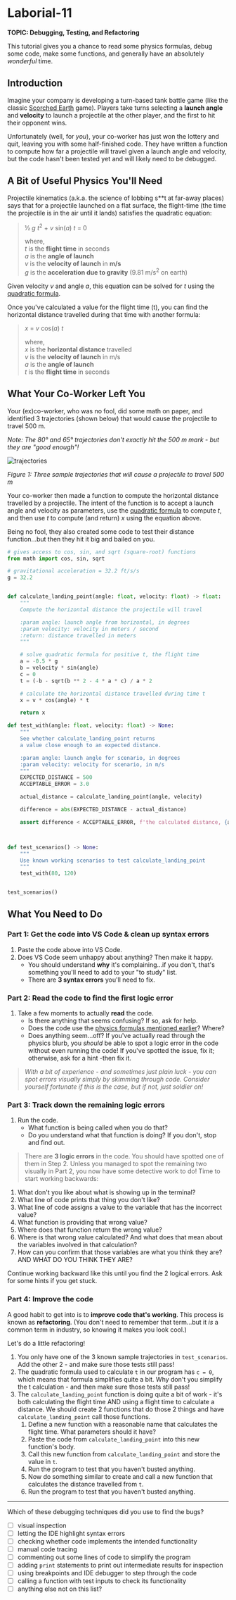 # Laborial-11

**TOPIC: Debugging, Testing, and Refactoring**

This tutorial gives you a chance to read some physics formulas, debug some code, make some functions, and generally have an absolutely _wonderful_ time.

## Introduction

Imagine your company is developing a turn-based tank battle game (like the classic [Scorched Earth](https://en.wikipedia.org/wiki/Scorched_Earth_(video_game)) game). Players take turns selecting a **launch angle** and **velocity** to launch a projectile at the other player, and the first to hit their opponent wins.

Unfortunately (well, for _you_), your co-worker has just won the lottery and quit, leaving you with some half-finished code. They have written a function to compute how far a projectile will travel given a launch angle and velocity, but the code hasn't been tested yet and will likely need to be debugged. 

## A Bit of Useful Physics You'll Need

Projectile kinematics (a.k.a. the science of lobbing s**t at far-away places) says that for a projectile launched on a flat surface, the flight-time (the time the projectile is in the air until it lands) satisfies the quadratic equation:

> ½ *g t*<sup>2</sup> + *v* sin(*a*) *t* = 0
>  
> where,  <br>
> *t* is the **flight time** in seconds <br>
> *a* is the **angle of launch**  <br>
> *v* is the **velocity of launch** in **m/s**  <br>
> *g* is the **acceleration due to gravity** (9.81 m/s<sup>2</sup> on earth) 

Given velocity *v* and angle *a*, this equation can be solved for *t* using the [quadratic formula](https://en.wikipedia.org/wiki/Quadratic_formula).

Once you've calculated a value for the flight time (t), you can find the horizontal distance travelled during that time with another formula:

> *x* = *v* cos(*a*) *t*
> 
> where,  <br>
> *x* is the **horizontal distance** travelled  <br>
> *v* is the **velocity of launch** in m/s  <br>
> *a* is the **angle of launch**  <br>
> *t* is the **flight time** in seconds

## What Your Co-Worker Left You

Your (ex)co-worker, who was no fool, did some math on paper, and identified 3 trajectories (shown below) that would cause the projectile to travel 500 m.

_Note: The 80° and 65° trajectories don't exactly hit the 500 m mark - but they are "good enough"!_

![trajectories](images/trajectories.png)

*Figure 1: Three sample trajectories that will cause a projectile to travel 500 m*

Your co-worker then made a function to compute the horizontal distance travelled by a projectile. The intent of the function is to accept a launch angle and velocity as parameters, use the [quadratic formula](https://en.wikipedia.org/wiki/Quadratic_formula) to compute *t*, and then use *t* to compute (and return) *x* using the equation above.

Being no fool, they also created some code to test their distance function...but then they hit it big and bailed on you.

```python
# gives access to cos, sin, and sqrt (square-root) functions
from math import cos, sin, sqrt  

# gravitational acceleration = 32.2 ft/s/s
g = 32.2 


def calculate_landing_point(angle: float, velocity: float) -> float:
    """
    Compute the horizontal distance the projectile will travel

    :param angle: launch angle from horizontal, in degrees
    :param velocity: velocity in meters / second
    :return: distance travelled in meters
    """

    # solve quadratic formula for positive t, the flight time
    a = -0.5 * g
    b = velocity * sin(angle)
    c = 0
    t = (-b - sqrt(b ** 2 - 4 * a * c) / a * 2

    # calculate the horizontal distance travelled during time t
    x = v * cos(angle) * t

    return x

def test_with(angle: float, velocity: float) -> None:
    """
    See whether calculate_landing_point returns
    a value close enough to an expected distance.

    :param angle: launch angle for scenario, in degrees
    :param velocity: velocity for scenario, in m/s
    """
    EXPECTED_DISTANCE = 500
    ACCEPTABLE_ERROR = 3.0

    actual_distance = calculate_landing_point(angle, velocity)

    difference = abs(EXPECTED_DISTANCE - actual_distance)

    assert difference < ACCEPTABLE_ERROR, f'the calculated distance, {actual_distance:.1f} m, is not close enough to 500 m'



def test_scenarios() -> None:
    """
    Use known working scenarios to test calculate_landing_point
    """
    test_with(80, 120)


test_scenarios()
```




## What You Need to Do

### Part 1: Get the code into VS Code & clean up syntax errors

1. Paste the code above into VS Code.
2. Does VS Code seem unhappy about anything? Then make it happy.
   - You should understand **why** it's complaining...if you don't, that's something you'll need to add to your "to study" list.
   - There are **3 syntax errors** you'll need to fix.

### Part 2: Read the code to find the first logic error

1. Take a few moments to actually **read** the code. 
    - Is there anything that seems confusing? If so, ask for help.
    - Does the code use the [physics formulas mentioned earlier](#a-bit-of-useful-physics-youll-need)? Where?
    - Does anything seem...off? If you've actually read through the physics blurb, you _should_ be able to spot a logic error in the code without even running the code! If you've spotted the issue, fix it; otherwise, ask for a hint -then fix it.

> _With a bit of experience - and sometimes just plain luck - you can spot errors visually simply by skimming through code. Consider yourself fortunate if this is the case, but if not, just soldier on!_

### Part 3: Track down the remaining logic errors

1. Run the code. 
   - What function is being called when you do that? 
   - Do you understand what that function is doing? If you don't, stop and find out.
   
> There are **3 logic errors** in the code. You should have spotted one of them in Step 2. Unless you managed to spot the remaining two visually in Part 2, you now have some detective work to do! Time to start working backwards:

1. What don't you like about what is showing up in the terminal? 
2. What line of code prints that thing you don't like?
3. What line of code assigns a value to the variable that has the incorrect value?
4. What function is providing that wrong value?
5. Where does that function return the wrong value?
6. Where is that wrong value calculated? And what does that mean about the variables involved in that calculation?
7. How can you confirm that those variables are what you think they are? AND WHAT DO YOU THINK THEY ARE?

Continue working backward like this until you find the 2 logical errors. Ask for some hints if you get stuck.

### Part 4: Improve the code

A good habit to get into is to **improve code that's working**. This process is known as **refactoring**. (You don't need to remember that term...but it _is_ a common term in industry, so knowing it makes you look cool.)

Let's do a little refactoring!

1. You only have one of the 3 known sample trajectories in `test_scenarios`. Add the other 2 - and make sure those tests still pass!
2. The quadratic formula used to calculate `t` in our program has `c = 0`, which means that formula simplifies quite a bit. Why don't you simplify the t calculation - and then make sure those tests still pass!
3. The `calculate_landing_point` function is doing quite a bit of work - it's both calculating the flight time AND using a flight time to calculate a distance. We should create 2 functions that do those 2 things and have `calculate_landing_point` call those functions.
   1. Define a new function with a reasonable name that calculates the flight time. What parameters should it have?
   2. Paste the code from `calculate_landing_point` into this new function's body.
   3. Call this new function from `calculate_landing_point` and store the value in `t`.
   4. Run the program to test that you haven't busted anything.
   5. Now do something similar to create and call a new function that calculates the distance travelled from `t`.
   6. Run the program to test that you haven't busted anything.

---

Which of these debugging techniques did you use to find the bugs?

 - [ ] visual inspection
 - [ ] letting the IDE highlight syntax errors
 - [ ] checking whether code implements the intended functionality
 - [ ] manual code tracing
 - [ ] commenting out some lines of code to simplify the program
 - [ ] adding `print` statements to print out intermediate results for inspection
 - [ ] using breakpoints and IDE debugger to step through the code
 - [ ] calling a function with test inputs to check its functionality
 - [ ] anything else not on this list?
